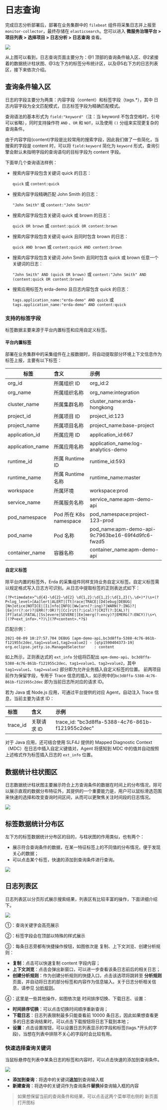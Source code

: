 # 日志查询

完成日志分析部署后，部署在业务集群中的 `filebeat` 组件将采集日志并上报至 `monitor-collector`，最终存储在 `elasticsearch`。您可以进入 **微服务治理平台 > 项目列表 > 选择项目 > 日志分析 > 日志查询** 查看。

![](http://terminus-paas.oss-cn-hangzhou.aliyuncs.com/paas-doc/2021/10/26/3aa3f3c1-844b-4253-ace2-dd758aed196b.png)

从上图可以看到，日志查询页面主要分为：@1 顶部的查询条件输入区、@2紧接着的数据统计柱状图、@3左下方的标签分布统计区，以及@5右下方的日志列表区，接下来依次介绍。

## 查询条件输入区

日志的字段主要分为两类：内容字段（content）和标签字段（tags.*），其中 日志内容字段为全文匹配模式，日志标签字段为精确匹配模式。

查询语法的基本形式为 `field:"keyword"`（注：当 keyword 不包含空格时，引号可以省略），同时支持操作符 `AND` 、`OR` 和 `NOT`，以及使用 `()` 分组来实现更复杂的查询条件。

由于内容字段(content)字段是比较常用的搜索字段，因此我们做了一些简化，当搜索的字段是 content 时，可以将 `field:keyword` 简化为 `keyword` 形式，查询引擎会默认未指明字段的查询语句的目标字段为 content 字段。

下面举几个查询语法样例：

- 搜索内容字段包含关键词 quick 的日志：

  `quick` 或 `content:quick`


- 搜索内容字段精确匹配 John Smith 的日志：

  `"John Smith"` 或 `content:"John Smith"`


- 搜索内容字段包含关键词 quick 或 brown 的日志：

  `quick OR brown` 或 `content:quick OR content:brown`


- 搜索内容字段包含关键词 quick 且同时包含 brown 的日志：

  `quick AND brown` 或 `content:quick AND content:brown`


- 搜索内容字段包含关键词 John Smith 且同时包含 quick 或 brown 任意一个关键词的日志：

  `"John Smith" AND (quick OR brown)` 或 `content:"John Smith" AND (content:quick OR content:brown)`


- 搜索应用标签为 erda-demo 且日志内容包含 quick 的日志：

  `tags.application_name:"erda-demo" AND quick` 或 `tags.application_name:"erda-demo" AND content:quick`


### 支持的标签字段

标签数据主要来源于平台内置标签和应用自定义标签。

#### 平台内置标签

部署在业务集群中的采集组件在上报数据时，将自动提取部分环境上下文信息作为标签上报，主要有以下标签：

| 标签             | 含义                   | 示例                                             |
| ---------------- | :--------------------- | :----------------------------------------------- |
| org_id           | 所属组织 ID            | org_id:2                                         |
| org_name         | 所属组织名称           | org_name:integration                             |
| cluster_name     | 所属集群名称           | cluster_name:erda-hongkong                       |
| project_id       | 所属项目 ID            | project_id:123                                   |
| project_name     | 所属项目名称           | project_name:base-project                        |
| application_id   | 所属应用 ID            | application_id:667                               |
| application_name | 所属应用名称           | application_name:log-analytics-demo              |
| runtime_id       | 所属 Runtime ID        | runtime_id:593                                   |
| runtime_name     | 所属 Runtime 名称      | runtime_name:master                              |
| workspace        | 所属环境               | workspace:prod                                   |
| service_name     | 所属服务名称           | service_name:apm-demo-api                        |
| pod_namespace    | Pod 所在 K8s namespace | pod_namespace:project-123-prod                   |
| pod_name         | Pod 名称               | pod_name:apm-demo-api-9c7963be16-69f4d9fc6-fwzd5 |
| container_name   | 容器名称               | container_name:apm-demo-api                      |

#### 自定义标签

除平台内置的标签外，Erda 的采集组件同样支持业务自定义标签。自定义标签需以规定格式写入日志方可识别。从日志中提取标签的正则表达式如下：

```regexp
(?P<timedate>^\d{4}-\d{2}-\d{2} \d{1,2}:\d{1,2}:\d{1,2}(\.\d+)*)\s+(?P<log_level>[Aa]lert|ALERT|[Tt]race|TRACE|[Dd]ebug|DEBUG|[Nn]otice|NOTICE|[Ii]nfo|INFO|[Ww]arn(?:ing)?|WARN(?:ING)?|[Ee]rr(?:or)?|ERR(?:OR)?|[Cc]rit(?:ical)?|CRIT(?:ICAL)?|[Ff]atal|FATAL|[Ss]evere|SEVERE|[Ee]merg(?:ency)?|EMERG(?:ENCY))\s+\[(?P<ext_info>.*?)\](?P<content>.*?$)
```

匹配示例：

```text
2021-08-09 10:27:57.704 DEBUG [apm-demo-api,bc3d8ffa-5388-4c76-861b-f121955c2dec,tag1=value1,tag2=value2] - [qtp1590404373-19] org.eclipse.jetty.io.ManagedSelector    : content
```

如上所示，正则表达式的 `ext_info` 分组将匹配出 `apm-demo-api`、`bc3d8ffa-5388-4c76-861b-f121955c2dec`、`tag1=value1`、`tag2=value2`，其中 `tag1=value1`、`tag2=value2` 部分即为允许业务插入自定义标签的位置。 前两项目前作为保留字段，专用于 Trace 信息的插入，如示例中的`bc3d8ffa-5388-4c76-861b-f121955c2dec` 即为当前日志所对应的请求 ID。

若为 Java 或 Node.js 应用，可通过平台提供的对应 Agent，自动注入 Trace 信息，当前主要为请求 ID：

| 标签     | 含义        | 示例                                             |
| :------- | :---------- | :----------------------------------------------- |
| trace_id | 关联请求 ID | trace_id: "bc3d8ffa-5388-4c76-861b-f121955c2dec" |

对于 Java 应用，还可结合使用 SLF4J 提供的 Mapped Diagnostic Context（MDC）在日志中插入自定义键值对，Agent 将感知到 MDC 中的值并自动按照上述格式作为标签插入日志的 `ext_info` 位置。

## 数据统计柱状图区

日志数据统计柱状图主要展示符合上方查询条件的数据在时间上的分布情况，除可以展示直观的数据分布特征外，其提供的一个重要能力是，用户可以鼠标滑选范围来快速的选择和改变查询时间区间，从而可以更聚焦关注时间段的日志情况。

![](http://terminus-paas.oss-cn-hangzhou.aliyuncs.com/paas-doc/2021/10/26/8ad36e8f-607c-44bb-bdba-27db7993dc95.png)

## 标签数据统计分布区

左下方的标签数据统计分布区的目的，与柱状图的作用类似，也有两个：

- 展示符合查询条件的数据，在某一特征标签上的不同值的分布情况，便于发现关心的数据；
- 可以点击某个标签，快速的添加到查询条件进行查询。

![](http://terminus-paas.oss-cn-hangzhou.aliyuncs.com/paas-doc/2021/10/26/7026942d-1c9b-423c-9635-5d42be217a58.png)

## 日志列表区

日志列表区以分页形式展示搜索结果，列表区有比较丰富的操作，下面详细介绍下。

![](http://terminus-paas.oss-cn-hangzhou.aliyuncs.com/paas-doc/2021/10/26/351ae00e-7369-4110-bdff-d7ce18c5976d.png)

①：查询关键字会高亮展示

②：标签字段会在顶部以特殊的样式展示

③：每条日志旁都有快捷操作按钮，如图依次是 复制、上下文浏览、创建分析规则：

- **复制**：点击可以快速复制 content 字段内容；
- **上下文浏览**：点击会弹出新窗口，可以进一步查看该条日志前后的相关日志；
- **创建分析规则**：作为创建分析规则的快捷入口，点击该选项将跳转至 **分析规则** 页面，并自动将日志的部分标签和内容作为信息输入。关于日志分析相关信息，请参见 [分析规则](rules.md)。

④：这里是一些其他操作，如图依次是 时间排序切换、下载日志、设置：

- **时间排序切换**：可以点击切换时间顺序重新查询；
- **下载日志**：日志列表限制最多只能查看前 10000 条日志，因此如果想查看更多的日志查询结果时，可以点击下载按钮将日志下载到本地；
- **设置**：点击设置按钮，可以设置日志列表显示的字段和标签(tags.*开头的字段)，当想在列表中排除不关心的字段时会比较有用。

### 快速选择查询关键词

当鼠标悬停在列表中某条日志的标签和内容时，可以点击快速的添加到查询条件。

![](http://terminus-paas.oss-cn-hangzhou.aliyuncs.com/paas-doc/2021/10/26/79f2b3df-fda9-40e9-8ddd-6a633e17119f.png)

- **添加到查询**：将选中的关键词**追加**到查询输入框
- **新建查询**：将选中的关键词作为查询条件**替换**掉查询输入框的内容

> 如果想保留当前的查询条件和结果，可以点击这两个菜单项右侧的 新页面打开图标
